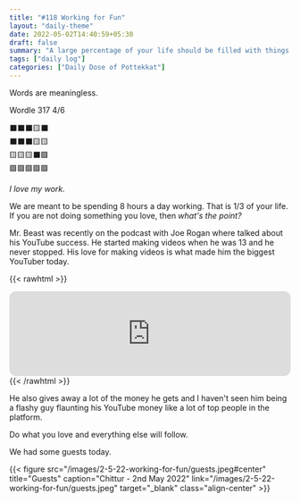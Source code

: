 ```yaml
---
title: "#118 Working for Fun"
layout: "daily-theme"
date: 2022-05-02T14:40:59+05:30
draft: false
summary: "A large percentage of your life should be filled with things you absolutely love to do."
tags: ["daily log"]
categories: ["Daily Dose of Pottekkat"]
---
```


Words are meaningless.

Wordle 317 4/6

⬛⬛⬛🟨⬛\
⬛⬛⬛🟨🟨\
🟨🟨🟨⬛🟩\
🟩🟩🟩🟩🟩

_I love my work._

We are meant to be spending 8 hours a day working. That is 1/3 of your life. If you are not doing something you love, then _what's the point?_

Mr. Beast was recently on the podcast with Joe Rogan where talked about his YouTube success. He started making videos when he was 13 and he never stopped. His love for making videos is what made him the biggest YouTuber today.

{{< rawhtml >}}
<iframe style="border-radius:12px" src="https://open.spotify.com/embed/episode/5lokpznqvSrJO3gButgQvs?utm_source=generator" width="100%" height="152" frameBorder="0" allowfullscreen="" allow="autoplay; clipboard-write; encrypted-media; fullscreen; picture-in-picture"></iframe>
{{< /rawhtml >}}

He also gives away a lot of the money he gets and I haven't seen him being a flashy guy flaunting his YouTube money like a lot of top people in the platform.

Do what you love and everything else will follow.

We had some guests today.

{{< figure src="/images/2-5-22-working-for-fun/guests.jpeg#center" title="Guests" caption="Chittur - 2nd May 2022" link="/images/2-5-22-working-for-fun/guests.jpeg" target="_blank" class="align-center" >}}

